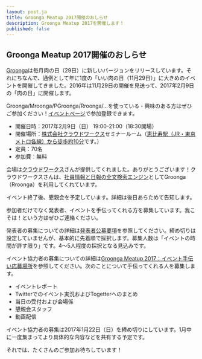 ```yaml
---
layout: post.ja
title: Groonga Meatup 2017開催のおしらせ
description: Groonga Meatup 2017を開催します！
published: false
---
```


## Groonga Meatup 2017開催のおしらせ

[Groonga](http://groonga.org/ja/)は毎月肉の日（29日）に新しいバージョンをリリースしています。それにちなんで、通例として年に1度の「いい肉の日（11月29日）」に大きめのイベントを開催してきました。2016年は11月29日の開催を見送って、2017年2月9日の「肉の日」に開催します。

Groonga/Mroonga/PGroonga/Rroonga/...を使っている・興味のある方はぜひご参加ください！[イベントページ](https://groonga.doorkeeper.jp/events/55616)で参加登録できます。

* 開催日時：2017年2月9日（日） 19:00-21:00（18:30開場）
* 開催場所：[株式会社クラウドワークス](https://crowdworks.jp/)セミナールーム（[恵比寿駅（JR・東京メトロ各線）から徒歩約10分](https://crowdworks.co.jp/company#access_map)です。）
* 定員：70名
* 参加費：無料

会場は[クラウドワークス](https://crowdworks.jp/)さんが提供してくれました。ありがとうございます！クラウドワークスさんは、[社員情報と日報の全文検索エンジン](http://groonga.org/ja/users/#crowdworks-directory)としてGroonga（Rroonga）を利用してくれています。

イベント終了後、懇親会を予定しています。詳細は後日あらためて告知します。

参加者だけでなく発表者、イベントを手伝ってくれる方を募集しています。我こそは！という方はぜひご連絡ください。

発表者の募集についての詳細は[発表者公募要項](https://groonga.doorkeeper.jp/events/55616#public-offering)を参照してください。締め切りは設定していませんが、基本的に先着順で採択します。募集人数は「イベントの時間が許す限り」です。4〜5人程度の採択となる見込みです。

イベント協力者の募集についての詳細は[Groonga Meatup 2017：イベント手伝い応募場所](https://github.com/groonga/meetup/issues/18)を参照してください。次のことについて手伝ってくれる人を募集します。

* イベントレポート
* Twitterでのイベント実況およびTogetterへのまとめ
* 当日の受付および会場係
* 懇親会スタッフ
* 動画配信

イベント協力者の募集は2017年1月22日（日）を締め切りにしています。1月中に一度集まってより具体的な内容などを共有する予定です。

それでは、たくさんのご参加お待ちしています！
